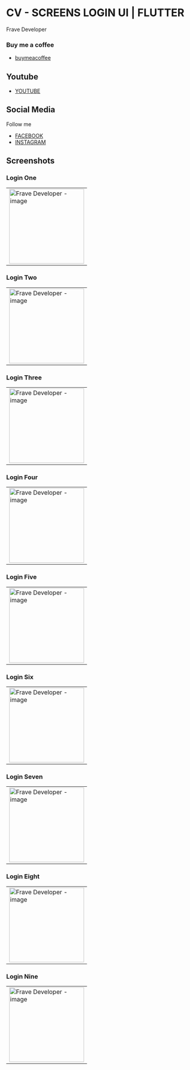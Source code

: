 # CV - SCREENS LOGIN UI | FLUTTER

Frave Developer

### Buy me a coffee

- [buymeacoffee](https://www.buymeacoffee.com/frave)

## Youtube

- [YOUTUBE](https://youtu.be/4Bwl6Pa7vKk)

## Social Media

Follow me 

- [FACEBOOK](https://www.facebook.com/fraveDeveloper)
- [INSTAGRAM](https://www.instagram.com/frave_developer)

## Screenshots

### Login One

<table>
    <tr>
        <td><img src="" alt="Frave Developer - image" width="200"></td>
    </tr>
</table>

### Login Two

<table>
    <tr>
        <td><img src="" alt="Frave Developer - image" width="200"></td>
    </tr>
</table>

### Login Three

<table>
    <tr>
        <td><img src="" alt="Frave Developer - image" width="200"></td>
    </tr>
</table>

### Login Four

<table>
    <tr>
        <td><img src="" alt="Frave Developer - image" width="200"></td>
    </tr>
</table>

### Login Five

<table>
    <tr>
        <td><img src="" alt="Frave Developer - image" width="200"></td>
    </tr>
</table>

### Login Six

<table>
    <tr>
        <td><img src="" alt="Frave Developer - image" width="200"></td>
    </tr>
</table>

### Login Seven

<table>
    <tr>
        <td><img src="" alt="Frave Developer - image" width="200"></td>
    </tr>
</table>

### Login Eight

<table>
    <tr>
        <td><img src="" alt="Frave Developer - image" width="200"></td>
    </tr>
</table>

### Login Nine

<table>
    <tr>
        <td><img src="" alt="Frave Developer - image" width="200"></td>
    </tr>
</table>